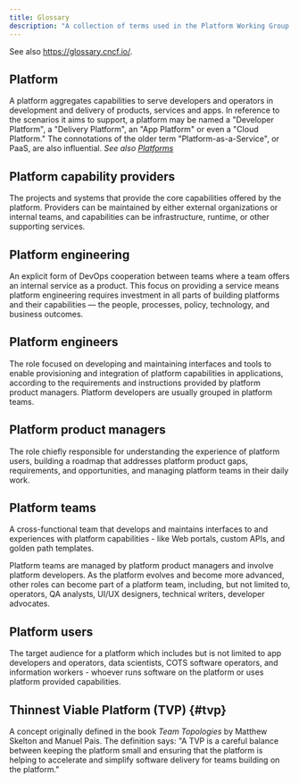 ```yaml
---
title: Glossary
description: "A collection of terms used in the Platform Working Group published papers."
---
```


See also <https://glossary.cncf.io/>.

## Platform
A platform aggregates capabilities to serve developers and operators in
development and delivery of products, services and apps. In reference to the
scenarios it aims to support, a platform may be named a "Developer Platform", a
"Delivery Platform", an "App Platform" or even a "Cloud Platform." The
connotations of the older term "Platform-as-a-Service", or PaaS, are also
influential.
_See also [Platforms](#platforms)_

## Platform capability providers
The projects and systems that provide the core capabilities offered by the platform.
Providers can be maintained by either external organizations or internal teams,
and capabilities can be infrastructure, runtime, or other supporting services.

## Platform engineering
An explicit form of DevOps cooperation between teams
where a team offers an internal service as a product. This focus on providing
a service means platform engineering requires investment in all parts of building
platforms and their capabilities — the people, processes, policy, technology,
and business outcomes.

## Platform engineers
The role focused on developing and 
maintaining interfaces and tools to enable provisioning and integration of platform 
capabilities in applications, according to the requirements and instructions provided 
by platform product managers. Platform developers are usually grouped in platform teams.

## Platform product managers
The role chiefly responsible for understanding the experience of
platform users, building a roadmap that addresses platform product gaps, requirements, 
and opportunities, and managing platform teams in their daily work.

## Platform teams
A cross-functional team that develops and maintains interfaces to and experiences with
platform capabilities - like Web portals, custom APIs, and golden path templates.  

Platform teams are managed by platform product managers and involve
platform developers. As the platform evolves and become more advanced, other roles 
can become part of a platform team, including, but not limited to, operators, 
QA analysts, UI/UX designers, technical writers, developer advocates.

## Platform users
The target audience for a platform which includes but is not limited to app developers and operators, data
scientists, COTS software operators, and information workers - whoever runs
software on the platform or uses platform provided capabilities.

## Thinnest Viable Platform (TVP) {#tvp}
A concept originally defined in the book *Team Topologies*
by Matthew Skelton and Manuel Pais. The definition says: "A TVP is a careful balance between 
keeping the platform small and ensuring that the platform is helping to accelerate and simplify 
software delivery for teams building on the platform."
